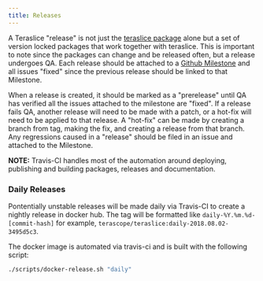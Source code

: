 ```yaml
---
title: Releases
---
```


A Teraslice "release" is not just the [teraslice package](./packages/teraslice/overview.md) alone but a set of version locked packages that work together with teraslice. This is important to note since the packages can change and be released often, but a release undergoes QA. Each release should be attached to a [Github Milestone](https://github.com/terascope/teraslice/milestones) and all issues "fixed" since the previous release should be linked to that Milestone.

When a release is created, it should be marked as a "prerelease" until QA has verified all the issues attached to the milestone are "fixed". If a release fails QA, another release will need to be made with a patch, or a hot-fix will need to be applied to that release. A "hot-fix" can be made by creating a branch from tag, making the fix, and creating a release from that branch. Any regressions caused in a "release" should be filed in an issue and attached to the Milestone.

**NOTE:** Travis-CI handles most of the automation around deploying, publishing and building packages, releases and documentation.

### Daily Releases ###

Pontentially unstable releases will be made daily via Travis-CI to create a nightly release in docker hub. The tag will be formatted like `daily-%Y.%m.%d-[commit-hash]` for example, `terascope/teraslice:daily-2018.08.02-3495d5c3`.

The docker image is automated via travis-ci and is built with the following script:

```sh
./scripts/docker-release.sh "daily"
```
